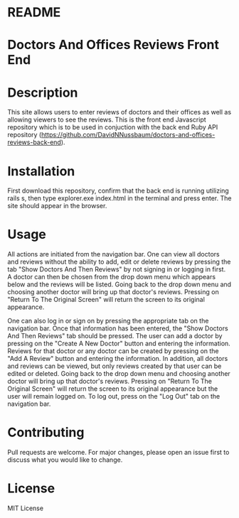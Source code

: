# README

# Doctors And Offices Reviews Front End

# Description
This site allows users to enter reviews of doctors and their offices as well as allowing viewers to see the reviews. This is the front end Javascript repository which is to be used in conjuction with the back end Ruby API repository (https://github.com/DavidNNussbaum/doctors-and-offices-reviews-back-end). 

# Installation
First download this repository, confirm that the back end is running utilizing rails s, then type explorer.exe index.html in the terminal and press enter. The site should appear in the browser.

# Usage
All actions are initiated from the navigation bar. One can view all doctors and reviews without the ability to add, edit or delete reviews by pressing the tab "Show Doctors And Then Reviews" by not signing in or logging in first. A doctor can then be chosen from the drop down menu which appears below and the reviews will be listed. Going back to the drop down menu and choosing another doctor will bring up that doctor's reviews. Pressing on "Return To The Original Screen" will return the screen to its original appearance.

One can also log in or sign on by pressing the appropriate tab on the navigation bar. Once that information has been entered, the "Show Doctors And Then Reviews" tab should be pressed. The user can add a doctor by pressing on the "Create A New Doctor" button and entering the information. Reviews for that doctor or any doctor can be created by pressing on the "Add A Review" button and entering the information. In addition, all doctors and reviews can be viewed, but only reviews created by that user can be edited or deleted. Going back to the drop down menu and choosing another doctor will bring up that doctor's reviews. Pressing on "Return To The Original Screen" will return the screen to its original appearance but the user will remain logged on. To log out, press on the "Log Out" tab on the navigation bar.

# Contributing
Pull requests are welcome. For major changes, please open an issue first to discuss what you would like to change.

# License
MIT License
